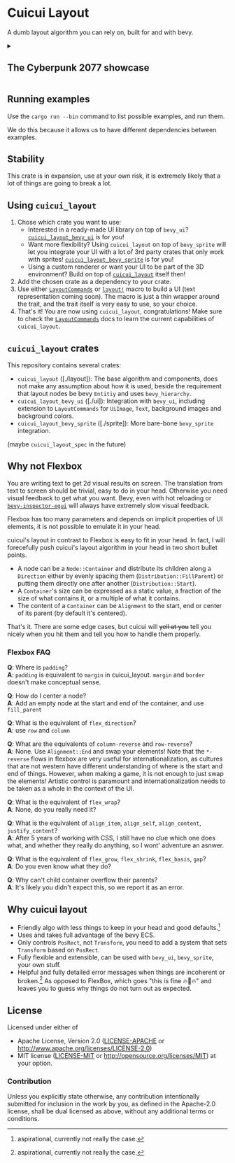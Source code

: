 # Cuicui Layout

A dumb layout algorithm you can rely on, built for and with bevy.

<details><summary><h2>The Cyberpunk 2077 showcase</h2></summary>

For some reasons, the Cyberpunk main menu has become the 7GUI of bevy, so here
is the Cyberpunk main menu using `cuicui_layout`.

https://github.com/nicopap/cuicui_layout/assets/26321040/8a51f9a9-ffa7-4b60-a2ad-3947ff718e27

### Code

```rust
cmds.spawn((Camera2dBundle::default(), LayoutRootCamera));
let menu_buttons = [
    "CONTINUE",
    "NEW GAME",
    "LOAD GAME",
    "SETTINGS",
    "ADDITIONAL CONTENT",
    "CREDITS",
    "QUIT GAME",
];
let title_card = serv.load::<Image, _>("logo.png");
let font = serv.load("adobe_sans.ttf");
let bg = serv.load("background.png");
let board = serv.load("board.png");
let button = serv.load("button.png");

layout! {
    <> &mut cmds,
    row(screen_root, "root", main_margin 100., align_start, image &bg) {
        column("menu", width px 300, fill_main_axis, image &board) {
            spawn_ui(title_card, "Title card", height px 100, width %100);
            code(let cmds) {
                for n in &menu_buttons {
                    let name = format!("{n} button");
                    layout!(<> cmds,
                        spawn_ui(text!(font, *n), named name, image &button, height px 30););
                }
            }
        }
    }
}
```

</details>

## Running examples

Use the `cargo run --bin` command to list possible examples, and run them.

We do this because it allows us to have different dependencies between examples.

## Stability

This crate is in expansion, use at your own risk, it is extremely likely that
a lot of things are going to break a lot.

## Using `cuicui_layout`

1. Chose which crate you want to use:
    - Interested in a ready-made UI library on top of `bevy_ui`? [`cuicui_layout_bevy_ui`] is for you!
    - Want more flexibility? Using `cuicui_layout` on top of `bevy_sprite` will let you
      integrate your UI with a lot of 3rd party crates that only work with sprites!
      [`cuicui_layout_bevy_sprite`] is for you!
    - Using a custom renderer or want your UI to be part of the 3D environment?
      Build on top of [`cuicui_layout`] itself then!
2. Add the chosen crate as a dependency to your crate.
3. Use either [`LayoutCommands`] or [`layout!`] macro to build
   a UI (text representation coming soon). The macro is just a thin wrapper
   around the trait, and the trait itself is very easy to use, so your choice.
4. That's it! You are now using `cuicui_layout`, congratulations!
   Make sure to check the [`LayoutCommands`]
   docs to learn the current capabilities of `cuicui_layout`.

[`cuicui_layout_bevy_sprite`]: https://lib.rs/crates/cuicui_layout_bevy_sprite
[`cuicui_layout_bevy_ui`]: https://lib.rs/crates/cuicui_layout_bevy_ui
[`cuicui_layout`]: https://lib.rs/crates/cuicui_layout
[`LayoutCommands`]: https://docs.rs/cuicui_layout/latest/cuicui_layout/dsl/struct.LayoutCommands.html
[`layout!`]: https://docs.rs/cuicui_layout/latest/macro.layout.html

## `cuicui_layout` crates

This repository contains several crates:

- `cuicui_layout` ([./layout]): The base algorithm and components, does not make any assumption
  about how it is used, beside the requirement that layout nodes be bevy `Entitiy` and
  uses `bevy_hierarchy`.
- `cuicui_layout_bevy_ui` ([./ui]): Integration with `bevy_ui`, including extension to `LayoutCommands`
  for `UiImage`, `Text`, background images and background colors.
- `cuicui_layout_bevy_sprite` ([./sprite]): More bare-bone `bevy_sprite` integration.

(maybe `cuicui_layout_spec` in the future)

## Why not Flexbox

You are writing text to get 2d visual results on screen.
The translation from text to screen should be trivial, easy to do in your head.
Otherwise you need visual feedback to get what you want.
Bevy, even with hot reloading or [`bevy-inspector-egui`]
will always have extremely slow visual feedback.

Flexbox has too many parameters and depends on implicit properties of UI elements,
it is not possible to emulate it in your head.

cuicui's layout in contrast to Flexbox is easy to fit in your head.
In fact, I will forecefully push cuicui's layout algorithm in your head
in two short bullet points.

- A node can be a `Node::Container` and distribute its children
  along a `Direction` either by evenly spacing them (`Distribution::FillParent`)
  or putting them directly one after another (`Distribution::Start`).
- A `Container`'s size can be expressed as a static value, a fraction
  of the size of what contains it, or a multiple of what it contains.
- The content of a `Container` can be `Alignment` to the start, end or center
  of its parent (by default it's centered).

That's it. There are some edge cases, but cuicui will ~~yell at you~~
tell you nicely when you hit them and tell you how to handle them properly.

[`bevy-inspector-egui`]: https://lib.rs/crates/bevy-inspector-egui

### Flexbox FAQ

**Q**: Where is `padding`?
<br>**A**: `padding` is equivalent to `margin` in cuicui_layout. `margin` and `border`
doesn't make conceptual sense.

**Q**: How do I center a node?
<br>**A**: Add an empty node at the start and end of the container, and use `fill_parent`

**Q**: What is the equivalent of `flex_direction`?
<br>**A**: use `row` and `column`

**Q**: What are the equivalents of `column-reverse` and `row-reverse`?
<br>**A**: None. Use `Alignment::End` and swap your elements! Note that the `*-reverse`
flows in flexbox are very useful for internationalization, as cultures that are not
western have different understanding of where is the start and end of things. However,
when making a game, it is not enough to just swap the elements! Artistic control is
paramount and internationalization needs to be taken as a whole in the context of the UI.

**Q**: What is the equivalent of `flex_wrap`?
<br>**A**: None, do you really need it?

**Q**: What is the equivalent of `align_item`, `align_self`, `align_content`, `justify_content`?
<br>**A**: After 5 years of working with CSS, I still have no clue which one does what,
and whether they really do anything, so I wont' adventure an asnwer.

**Q**: What is the equivalent of `flex_grow`, `flex_shrink`, `flex_basis`, `gap`?
<br>**A**: Do you even know what they do?

**Q**: Why can't child container overflow their parents?
<br>**A**: It's likely you didn't expect this, so we report it as an error.

## Why cuicui layout

- Friendly algo with less things to keep in your head and good defaults.[^1]
- Uses and takes full advantage of the bevy ECS.
- Only controls `PosRect`, not `Transform`, you need to add a system that sets
  `Transform` based on `PosRect`.
- Fully flexible and extensible, can be used with `bevy_ui`, `bevy_sprite`, your own stuff.
- Helpful and fully detailed error messages when things are incoherent or broken.[^1]
  As opposed to FlexBox, which goes "this is fine 🔥🐶🔥" and leaves you to guess
  why things do not turn out as expected.

[^1]: aspirational, currently not really the case.

## License

Licensed under either of

 * Apache License, Version 2.0 ([LICENSE-APACHE](licenses/LICENSE-APACHE) or http://www.apache.org/licenses/LICENSE-2.0)
 * MIT license ([LICENSE-MIT](licenses/LICENSE-MIT) or http://opensource.org/licenses/MIT)
  at your option.

### Contribution

Unless you explicitly state otherwise, any contribution intentionally
submitted for inclusion in the work by you, as defined in the
Apache-2.0 license, shall be dual licensed as above, without any
additional terms or conditions.
